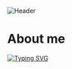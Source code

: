 ![Header]()

 # About me



[![Typing SVG](https://readme-typing-svg.herokuapp.com?color=%&lines=Languages+and+Tools)](https://git.io/typing-svg)


